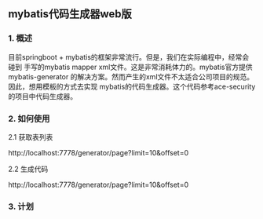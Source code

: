 ## mybatis代码生成器web版

### 1. 概述

目前springboot + mybatis的框架非常流行。但是，我们在实际编程中，经常会碰到
手写的mybatis mapper xml文件。这是非常消耗体力的。mybatis官方提供mybatis-generator
的解决方案。然而产生的xml文件不太适合公司项目的规范。因此，想用模板的方式去实现
mybatis的代码生成器。这个代码参考ace-security的项目中代码生成器。

### 2. 如何使用

  2.1  获取表列表
 
 http://localhost:7778/generator/page?limit=10&offset=0
 
  2.2 生成代码
 
 http://localhost:7778/generator/page?limit=10&offset=0

### 3. 计划
